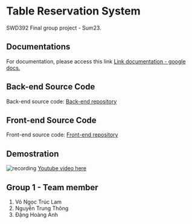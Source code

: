 # Table Reservation System
SWD392 Final group project - Sum23.
## Documentations
For documentation, please access this link [Link documentation - google docs.](https://docs.google.com/document/d/1pv1IKCmIVwtJIc5TsGfb6po35Xl7R4OZNltwF2hziow/edit?usp=sharing)
## Back-end Source Code
Back-end source code: [Back-end repository](https://github.com/vliam0206/table_reservation_system)
## Front-end Source Code
Front-end source code: [Front-end repository](https://github.com/SWD392-Table-Reservation-System/front-end)
## Demostration
![recording](https://github.com/SWD392-Table-Reservation-System/front-end/blob/main/screenshot/record_01.gif?raw=true)
[Youtube video here](https://youtu.be/FEPjHZIaEmY)
## Group 1 - Team member
1. Võ Ngọc Trúc Lam
2. Nguyễn Trung Thông
3. Đặng Hoàng Anh
